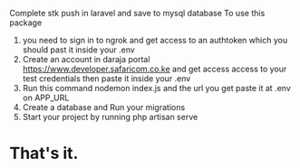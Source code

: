 Complete stk push in laravel and save to mysql database
 To use this package 
 1. you need to sign in to ngrok and get access to an authtoken which you should past it inside your .env
 2. Create an account in daraja portal https://www.developer.safaricom.co.ke and get access access to your test credentials then  paste it inside your .env
 3. Run this command nodemon index.js and the url you get paste it at .env on APP_URL
 4. Create a database and Run your migrations
 5. Start your project by running php artisan serve 
 # That's it.


